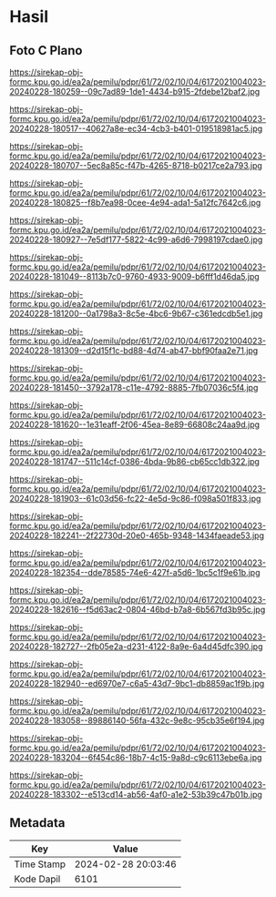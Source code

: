 # Hasil

## Foto C Plano

https://sirekap-obj-formc.kpu.go.id/ea2a/pemilu/pdpr/61/72/02/10/04/6172021004023-20240228-180259--09c7ad89-1de1-4434-b915-2fdebe12baf2.jpg

https://sirekap-obj-formc.kpu.go.id/ea2a/pemilu/pdpr/61/72/02/10/04/6172021004023-20240228-180517--40627a8e-ec34-4cb3-b401-019518981ac5.jpg

https://sirekap-obj-formc.kpu.go.id/ea2a/pemilu/pdpr/61/72/02/10/04/6172021004023-20240228-180707--5ec8a85c-f47b-4265-8718-b0217ce2a793.jpg

https://sirekap-obj-formc.kpu.go.id/ea2a/pemilu/pdpr/61/72/02/10/04/6172021004023-20240228-180825--f8b7ea98-0cee-4e94-ada1-5a12fc7642c6.jpg

https://sirekap-obj-formc.kpu.go.id/ea2a/pemilu/pdpr/61/72/02/10/04/6172021004023-20240228-180927--7e5df177-5822-4c99-a6d6-7998197cdae0.jpg

https://sirekap-obj-formc.kpu.go.id/ea2a/pemilu/pdpr/61/72/02/10/04/6172021004023-20240228-181049--8113b7c0-9760-4933-9009-b6fff1d46da5.jpg

https://sirekap-obj-formc.kpu.go.id/ea2a/pemilu/pdpr/61/72/02/10/04/6172021004023-20240228-181200--0a1798a3-8c5e-4bc6-9b67-c361edcdb5e1.jpg

https://sirekap-obj-formc.kpu.go.id/ea2a/pemilu/pdpr/61/72/02/10/04/6172021004023-20240228-181309--d2d15f1c-bd88-4d74-ab47-bbf90faa2e71.jpg

https://sirekap-obj-formc.kpu.go.id/ea2a/pemilu/pdpr/61/72/02/10/04/6172021004023-20240228-181450--3792a178-c11e-4792-8885-7fb07036c5f4.jpg

https://sirekap-obj-formc.kpu.go.id/ea2a/pemilu/pdpr/61/72/02/10/04/6172021004023-20240228-181620--1e31eaff-2f06-45ea-8e89-66808c24aa9d.jpg

https://sirekap-obj-formc.kpu.go.id/ea2a/pemilu/pdpr/61/72/02/10/04/6172021004023-20240228-181747--511c14cf-0386-4bda-9b86-cb65cc1db322.jpg

https://sirekap-obj-formc.kpu.go.id/ea2a/pemilu/pdpr/61/72/02/10/04/6172021004023-20240228-181903--61c03d56-fc22-4e5d-9c86-f098a501f833.jpg

https://sirekap-obj-formc.kpu.go.id/ea2a/pemilu/pdpr/61/72/02/10/04/6172021004023-20240228-182241--2f22730d-20e0-465b-9348-1434faeade53.jpg

https://sirekap-obj-formc.kpu.go.id/ea2a/pemilu/pdpr/61/72/02/10/04/6172021004023-20240228-182354--dde78585-74e6-427f-a5d6-1bc5c1f9e61b.jpg

https://sirekap-obj-formc.kpu.go.id/ea2a/pemilu/pdpr/61/72/02/10/04/6172021004023-20240228-182616--f5d63ac2-0804-46bd-b7a8-6b567fd3b95c.jpg

https://sirekap-obj-formc.kpu.go.id/ea2a/pemilu/pdpr/61/72/02/10/04/6172021004023-20240228-182727--2fb05e2a-d231-4122-8a9e-6a4d45dfc390.jpg

https://sirekap-obj-formc.kpu.go.id/ea2a/pemilu/pdpr/61/72/02/10/04/6172021004023-20240228-182940--ed6970e7-c6a5-43d7-9bc1-db8859ac1f9b.jpg

https://sirekap-obj-formc.kpu.go.id/ea2a/pemilu/pdpr/61/72/02/10/04/6172021004023-20240228-183058--89886140-56fa-432c-9e8c-95cb35e6f194.jpg

https://sirekap-obj-formc.kpu.go.id/ea2a/pemilu/pdpr/61/72/02/10/04/6172021004023-20240228-183204--6f454c86-18b7-4c15-9a8d-c9c6113ebe6a.jpg

https://sirekap-obj-formc.kpu.go.id/ea2a/pemilu/pdpr/61/72/02/10/04/6172021004023-20240228-183302--e513cd14-ab56-4af0-a1e2-53b39c47b01b.jpg


## Metadata

| Key        | Value               |
| ---------- | ------------------- |
| Time Stamp | 2024-02-28 20:03:46 |
| Kode Dapil | 6101                |



